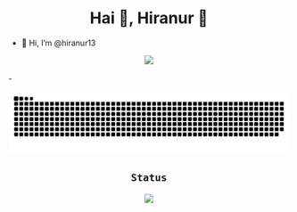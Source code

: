 <h1 align="center">Hai 👋, Hiranur 🎉</h1>

- 👋 Hi, I’m @hiranur13
<p align="center">
  <img src="https://github-profile-trophy.vercel.app/?username=Rez4-3yz&theme=juicyfresh" /><a>
</p>
- <div align="center">

 ![Nothing](https://github.com/Platane/snk/raw/output/github-contribution-grid-snake.svg)
## ```Status```
  <p align="center"><a href="https://github.com/hiranur13"><img src="https://github-readme-stats.vercel.app/api?username=hiranur13&show_icons=true&theme=radical"></a></p>
